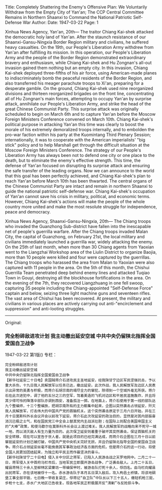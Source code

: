 Title: Completely Shattering the Enemy's Offensive Plan: We Voluntarily Withdraw from the Empty City of Yan'an; The CCP Central Committee Remains in Northern Shaanxi to Command the National Patriotic Self-Defense War
Author:
Date: 1947-03-22
Page: 1

Xinhua News Agency, Yan'an, 20th— The traitor Chiang Kai-shek attacked the democratic holy land of Yan'an. After the staunch resistance of our Shaanxi-Gansu-Ningxia Border Region military and civilians, he suffered heavy casualties. On the 19th, our People's Liberation Army withdrew from Yan'an after fulfilling its mission. In this operation, our People's Liberation Army and the people of the Border Region demonstrated extraordinary bravery and enthusiasm, while Chiang Kai-shek and Hu Zongnan's all-out invasion gained them nothing but an empty city. In this invasion, Chiang Kai-shek deployed three-fifths of his air force, using American-made planes to indiscriminately bomb the peaceful residents of the Border Region, and also transferred his meager parachute troops to Xi'an, preparing for a desperate gamble. On the ground, Chiang Kai-shek used nine reorganized divisions and thirteen reorganized brigades on the front line, concentrating all of Hu Zongnan's main forces, attempting to occupy Yan'an by surprise attack, annihilate our People's Liberation Army, and strike the head of the great Chinese Communist Party. This surprise attack was originally scheduled to begin on March 6th and to capture Yan'an before the Moscow Foreign Ministers Conference convened on March 10th. Chiang Kai-shek's political purpose in attacking Yan'an this time was clearly to boost the morale of his extremely demoralized troops internally, and to embolden the pro-war faction within his party at the Kuomintang Third Plenary Session; internationally, it was to cooperate with the American imperialists' "big stick" policy and to help Marshall get through the difficult situation at the Moscow Foreign Ministers Conference. The strategy of our People's Liberation Army has always been not to defend one city or one place to the death, but to eliminate the enemy's effective strength. This time, the defense of Yan'an focused on disrupting its surprise attack and ensuring the safe transfer of the leading organs. Now we can announce to the world that this goal has been perfectly achieved, and Chiang Kai-shek's plan to reach Yan'an before March 10th has been thwarted. The central organs of the Chinese Communist Party are intact and remain in northern Shaanxi to guide the national patriotic self-defense war. Chiang Kai-shek's occupation of Yan'an cannot save his crisis in military, political, and economic terms. However, Chiang Kai-shek's actions will make the people of the whole country more united and make the most resolute struggle for independence, peace and democracy.

Xinhua News Agency, Shaanxi-Gansu-Ningxia, 20th— The Chiang troops who invaded the Guanzhong Sub-district have fallen into the inescapable net of people's guerrilla warfare. After the Chiang troops invaded Malan City, the capital of Guanzhong, on February 21st, the local military and civilians immediately launched a guerrilla war, widely attacking the enemy. On the 25th of last month, when more than 30 Chiang agents from Yaoxian went to the Liangzhai Workshop area of the Liulin District to organize Baojia, more than 10 people were killed and four were captured by the guerrillas. The Chiang troops who harassed the area from Malan to Yaoxian were also captured with 11 people in the area. On the 5th of this month, the Chishui Guerrilla Team penetrated deep behind enemy lines and attacked Tuqiao Town in Gouyi, destroying all the blockhouse fortifications in the area. On the evening of the 7th, they recovered Liangzhuang in one fell swoop, capturing 35 people including the Chiang-appointed "Self-Defense Force" captain and below, seizing three light machine guns and seventeen rifles. The vast area of Chishui has been recovered. At present, the military and civilians in various places are actively carrying out anti-"encirclement and suppression" and anti-looting struggles.



<hr /> 

Original: 


### 完全粉碎敌进攻计划  我主动撤出延安空城  中共中央仍留陕北指挥全国爱国自卫战争

1947-03-22
第1版()
专栏：

    完全粉碎敌进攻计划
    我主动撤出延安空城
    中共中央仍留陕北指挥全国爱国自卫战争
    【新华社延安二十日电】卖国贼蒋介石进攻民主圣地延安，经我陕甘宁边区军民坚强抗击，予以重大杀伤，十九日我人民解放军以任务已达，撤出延安。此次作战，我人民解放军及边区人民表示出异常的英勇与积极，而蒋介石胡宗南的竭尽全力的窜犯，除得到一个空城外毫无所获。蒋介石在此次进犯中，调了他的五分之三的空军，驾着美造的飞机对边区和平居民滥施轰炸，并且将其少得可怜的降落伞部队亦调到西安，准备孤注一掷。在地面上，蒋介石使用于第一线的部队达九个整编师，十三个整编旅，把胡宗南所有的主力都集中起来，企图以突然袭击占领延安，歼灭我人民解放军，打击伟大的中国共产党的首脑机关。这个突然袭击原定于三月六日开始，并在三月十日莫斯科外长会议开会以前攻下延安。蒋介石此次攻延安的政治目的，显然是对其内部振奋消沉已极之士气，和在国民党三中全会上替其党内主战派壮胆；在国际上则配合美国帝国主义的“大棒”政策，和使马歇尔在莫斯科外长会议上渡过难关。我人民解放军的战略向来不死守一城一地，而以消灭敌人有生力量为目的。此次保卫延安则着重于破坏其突然袭击，保证首脑机关的安全转移，现在可以宣告于世人者，就是此项目的已经完满达成，而蒋介石企图在三月十日以前窜抵延安的计划已被打破，中国共产党中央机关完好无损，并且仍留陕北指导全国的爱国自卫战争。蒋介石占领延安丝毫不能挽救其军事政治经济各方面的危机，但是蒋介石的这一行动，将使全国人民更加团结起来，为独立和平民主而作最坚决的奋斗。
    【新华社陕甘宁二十日电】侵入关中分区之蒋军，已陷入人民游击战之天罗地网中。二月二十一日，蒋军侵入关中首府马栏市后，当地军民立即展开游击战争，广泛袭击敌人。上月二十五日，耀县蒋特三十余人至柳林区梁寨坊一带编保甲时，被游击队打死十余人，俘四名。由马栏向耀县出扰蒋军，亦在该地被俘十一名。赤水游击队于本月五日深入敌后，攻入枸邑土桥镇，将该地碉堡工事全部平毁，七日晚一举收复梁庄，俘蒋记“自卫队”中队长以下三十五人，缴轻机枪三挺，步枪十七支，赤水广大地区已告收复。现各地军民正积极展开反“清剿”与反抢掠斗争。
